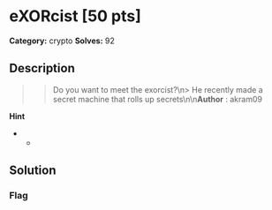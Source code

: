 # eXORcist [50 pts]

**Category:** crypto
**Solves:** 92

## Description
>> Do you want to meet the exorcist?\n> He recently made a secret machine that rolls up secrets\n\n**Author** : akram09

**Hint**
* -

## Solution

### Flag

